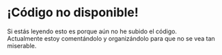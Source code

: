 # ¡Código no disponible!

Si estás leyendo esto es porque aún no he subido el código.  
Actualmente estoy comentándolo y organizándolo para que no se vea tan miserable.
